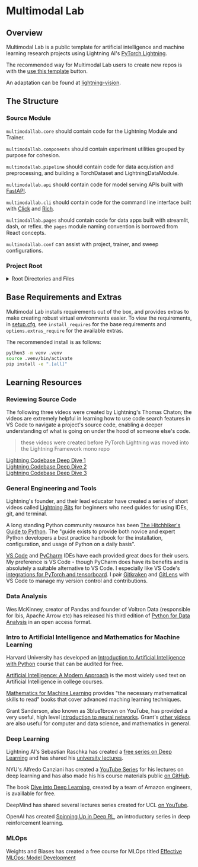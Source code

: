 # Multimodal Lab

## Overview

Multimodal Lab is a public template for artificial intelligence and machine learning research projects using Lightning AI's [PyTorch Lightning](https://lightning.ai/docs/pytorch/stable/).

The recommended way for Multimodal Lab users to create new repos is with the [use this template](https://docs.github.com/en/repositories/creating-and-managing-repositories/creating-a-repository-from-a-template) button.

An adaptation can be found at [lightning-vision](https://github.com/JustinGoheen/multimodallab-vision).

## The Structure

### Source Module

`multimodallab.core` should contain code for the Lightning Module and Trainer.

`multimodallab.components` should contain experiment utilities grouped by purpose for cohesion.

`multimodallab.pipeline` should contain code for data acquistion and preprocessing, and building a TorchDataset and LightningDataModule.

`multimodallab.api` should contain code for model serving APIs built with [FastAPI](https://fastapi.tiangolo.com/project-generation/#machine-learning-models-with-spacy-and-fastapi).

`multimodallab.cli` should contain code for the command line interface built with [Click](https://click.palletsprojects.com/en/8.1.x/) and [Rich](https://rich.readthedocs.io/en/stable/).

`multimodallab.pages` should contain code for data apps built with streamlit, dash, or reflex. the `pages` module naming convention is borrowed from React concepts.

`multimodallab.conf` can assist with project, trainer, and sweep configurations.

### Project Root

<details>
    <summary>Root Directories and Files</summary>
    <br>

`app.py` is the Lightning App.

`assets` directory contains CSS and images for pages.

`data` directory should be used to cache the TorchDataset and training splits locally if the size of the dataset allows for local storage. additionally, this directory should be used to cache predictions during HPO sweeps.

`docs` directory should be used to store technical documentation.

`logs` directory will store logs generated from experiment managers and profilers.

`models` directory will store training checkpoints and the pre-trained production model.

`notebooks` directory can be used to present exploratory data analysis, explain math concepts, and create a presentation notebook to accompany a conference style paper.

`requirements` directory should mirror base requirements and extras found in setup.cfg. the requirements directory and _requirements.txt_ at root are required by the basic CircleCI GitHub Action.

`tests` module contains unit and integration tests targeted by pytest.

`.lightning` and `.lightningignore` are used by Lightning as config files.

`setup.py` `setup.cfg` `pyproject.toml` and `MANIFEST.ini` assist with packaging the Python project.

`.pre-commit-config.yaml` is required by pre-commit to install its git-hooks.

</details>

## Base Requirements and Extras

Multimodal Lab installs requirements out of the box, and provides extras to make creating robust virtual environments easier. To view the requirements, in [setup.cfg](setup.cfg), see `install_requires` for the base requirements and `options.extras_require` for the available extras.

The recommended install is as follows:

```sh
python3 -m venv .venv
source .venv/bin/activate
pip install -e ".[all]"
```

## Learning Resources

### Reviewing Source Code

The following three videos were created by Lightning's Thomas Chaton; the videos are extremely helpful in learning how to use code search features in VS Code to navigate a project's source code, enabling a deeper understanding of what is going on under the hood of someone else's code.

> these videos were created before PyTorch Lightning was moved into the Lightning Framework mono repo

[Lightning Codebase Deep Dive 1](https://youtu.be/aEeh9ucKUkU) <br>
[Lightning Codebase Deep Dive 2](https://youtu.be/NEpRYqdsm54) <br>
[Lightning Codebase Deep Dive 3](https://youtu.be/x4d4RDNJaZk)

### General Engineering and Tools

Lightning's founder, and their lead educator have created a series of short videos called [Lightning Bits](https://lightning.ai/pages/ai-education/#bits) for beginners who need guides for using IDEs, git, and terminal.

A long standing Python community resource has been [The Hitchhiker's Guide to Python](https://docs.python-guide.org). The "guide exists to provide both novice and expert Python developers a best practice handbook for the installation, configuration, and usage of Python on a daily basis".

[VS Code](https://code.visualstudio.com/docs) and [PyCharm](https://www.jetbrains.com/help/pycharm/installation-guide.html) IDEs have each provided great docs for their users. My preference is VS Code - though PyCharm does have its benefits and is absolutely a suitable alternative to VS Code. I especially like VS Code's [integrations for PyTorch and tensorboard](https://code.visualstudio.com/docs/datascience/pytorch-support). I pair [Gitkraken](https://www.gitkraken.com) and [GitLens](https://www.gitkraken.com/gitlens) with VS Code to manage my version control and contributions.

### Data Analysis

Wes McKinney, creator of Pandas and founder of Voltron Data (responsible for Ibis, Apache Arrow etc) has released his third edition of [Python for Data Analysis](https://wesmckinney.com/book/) in an open access format.

### Intro to Artificial Intelligence and Mathematics for Machine Learning

Harvard University has developed an [Introduction to Artificial Intelligence with Python](https://www.edx.org/course/cs50s-introduction-to-artificial-intelligence-with-python) course that can be audited for free.

[Artificial Intelligence: A Modern Approach](https://www.google.com/books/edition/_/koFptAEACAAJ?hl=en&sa=X&ved=2ahUKEwj3rILozs78AhV1gIQIHbMWCtsQ8fIDegQIAxBB) is the most widely used text on Artificial Intelligence in college courses.

[Mathematics for Machine Learning](https://mml-book.github.io) provides "the necessary mathematical skills to read" books that cover advanced maching learning techniques.

Grant Sanderson, also known as 3blue1brown on YouTube, has provided a very useful, high level [introduction to neural networks](https://www.3blue1brown.com/topics/neural-networks). Grant's [other videos](https://www.3blue1brown.com/#lessons) are also useful for computer and data science, and mathematics in general.

### Deep Learning

Lightning AI's Sebastian Raschka has created a [free series on Deep Learning](https://lightning.ai/pages/courses/deep-learning-fundamentals/) and has shared his [university lectures](https://sebastianraschka.com/teaching/).

NYU's Alfredo Canziani has created a [YouTube Series](https://www.youtube.com/playlist?list=PLLHTzKZzVU9e6xUfG10TkTWApKSZCzuBI) for his lectures on deep learning and has also made his his course materials public [on GitHub](https://github.com/Atcold/NYU-DLSP21).

The book [Dive into Deep Learning](http://d2l.ai/#), created by a team of Amazon engineers, is availlable for free.

DeepMind has shared several lectures series created for UCL [on YouTube](https://www.youtube.com/c/DeepMind/playlists?view=50&sort=dd&shelf_id=9).

OpenAI has created [Spinning Up in Deep RL](https://spinningup.openai.com/en/latest/), an introductory series in deep reinforcement learning.

### MLOps

Weights and Biases has created a free course for MLOps titled [Effective MLOps: Model Development](https://www.wandb.courses/courses/effective-mlops-model-development)
